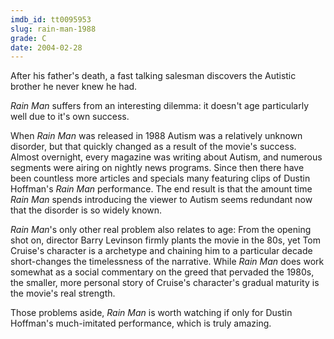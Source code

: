 ```yaml
---
imdb_id: tt0095953
slug: rain-man-1988
grade: C
date: 2004-02-28
---
```


After his father's death, a fast talking salesman discovers the Autistic brother he never knew he had.

_Rain Man_ suffers from an interesting dilemma: it doesn't age particularly well due to it's own success.

When _Rain Man_ was released in 1988 Autism was a relatively unknown disorder, but that quickly changed as a result of the movie's success. Almost overnight, every magazine was writing about Autism, and numerous segments were airing on nightly news programs. Since then there have been countless more articles and specials many featuring clips of Dustin Hoffman's _Rain Man_ performance. The end result is that the amount time _Rain Man_ spends introducing the viewer to Autism seems redundant now that the disorder is so widely known.

_Rain Man_'s only other real problem also relates to age: From the opening shot on, director Barry Levinson firmly plants the movie in the 80s, yet Tom Cruise's character is a archetype and chaining him to a particular decade short-changes the timelessness of the narrative. While _Rain Man_ does work somewhat as a social commentary on the greed that pervaded the 1980s, the smaller, more personal story of Cruise's character's gradual maturity is the movie's real strength.

Those problems aside, _Rain Man_ is worth watching if only for Dustin Hoffman's much-imitated performance, which is truly amazing.
